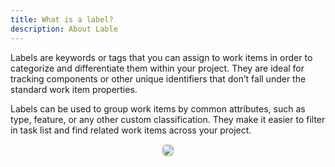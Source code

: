 ```yaml
---
title: What is a label?
description: About Lable
---
```


Labels are keywords or tags that you can assign to work items in order to categorize and differentiate them within your project. They are ideal for tracking components or other unique identifiers that don’t fall under the standard work item properties.

Labels can be used to group work items by common attributes, such as type, feature, or any other custom classification. They make it easier to filter in task list and find related work items across your project.

<p align ="center">
<img src="/lable_task_list.png"  style="border: 2px solid #D4d4d4; border-radius: 8px;" >
</p>
